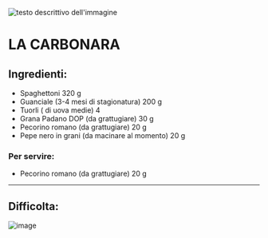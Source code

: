 ![testo descrittivo dell'immagine](https://blog.giallozafferano.it/dulcisinforno/wp-content/uploads/2021/03/Carbonara-ricetta-5328.jpg)
# **LA CARBONARA**
## Ingredienti:
- Spaghettoni 320 g
- Guanciale (3-4 mesi di stagionatura) 200 g
- Tuorli ( di uova medie) 4
- Grana Padano DOP (da grattugiare) 30 g
- Pecorino romano (da grattugiare) 20 g
- Pepe nero in grani (da macinare al momento) 20 g

### Per servire:
- Pecorino romano (da grattugiare) 20 g
***
## Difficolta:
![image](https://github.com/erikaltieri/esercitazione_markdown/assets/151728996/d7e031ca-332f-4185-8e20-1011c822f3d6)



